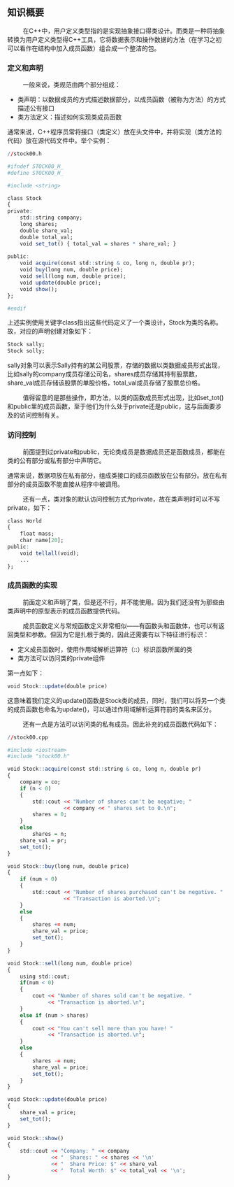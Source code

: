 ## 知识概要

&nbsp;&nbsp;&nbsp;&nbsp;&nbsp;&nbsp;&nbsp;&nbsp;
在C++中，用户定义类型指的是实现抽象接口得类设计。而类是一种将抽象转换为用户定义类型得C++工具，它将数据表示和操作数据的方法（在学习之初可以看作在结构中加入成员函数）组合成一个整洁的包。

### 定义和声明

&nbsp;&nbsp;&nbsp;&nbsp;&nbsp;&nbsp;&nbsp;&nbsp;
一般来说，类规范由两个部分组成：

* 类声明：以数据成员的方式描述数据部分，以成员函数（被称为方法）的方式描述公有接口
* 类方法定义：描述如何实现类成员函数

通常来说，C++程序员常将接口（类定义）放在头文件中，并将实现（类方法的代码）放在源代码文件中。举个实例：

```r
//stock00.h

#ifndef STOCK00_H_
#define STOCK00_H_

#include <string>

class Stock
{
private:
	std::string company;
	long shares;
	double share_val;
	double total_val;
	void set_tot() { total_val = shares * share_val; }
	
public:
	void acquire(const std::string & co, long n, double pr);
	void buy(long num, double price);
	void sell(long num, double price);
	void update(double price);
	void show();
};

#endif
```

上述实例使用关键字class指出这些代码定义了一个类设计，Stock为类的名称。故，对应的声明创建对象如下：

```r
Stock sally;
Stock solly;
```

sally对象可以表示Sally持有的某公司股票，存储的数据以类数据成员形式出现，比如sally的company成员存储公司名，shares成员存储其持有股票数，share_val成员存储该股票的单股价格，total_val成员存储了股票总价格。

&nbsp;&nbsp;&nbsp;&nbsp;&nbsp;&nbsp;&nbsp;&nbsp;
值得留意的是那些操作，即方法，以类的函数成员形式出现，比如set_tot()和public里的成员函数，至于他们为什么处于private还是public，这与后面要涉及的访问控制有关。

### 访问控制

&nbsp;&nbsp;&nbsp;&nbsp;&nbsp;&nbsp;&nbsp;&nbsp;
前面提到过private和public，无论类成员是数据成员还是函数成员，都能在类的公有部分或私有部分中声明它。

通常来说，数据项放在私有部分，组成类接口的成员函数放在公有部分。放在私有部分的成员函数不能直接从程序中被调用。

&nbsp;&nbsp;&nbsp;&nbsp;&nbsp;&nbsp;&nbsp;&nbsp;
还有一点，类对象的默认访问控制方式为private，故在类声明时可以不写private，如下：

```r
class World
{
	float mass;
	char name[20];
public:
	void tellall(void);
	...
};
```

### 成员函数的实现

&nbsp;&nbsp;&nbsp;&nbsp;&nbsp;&nbsp;&nbsp;&nbsp;
前面定义和声明了类，但是还不行，并不能使用。因为我们还没有为那些由类声明中的原型表示的成员函数提供代码。

&nbsp;&nbsp;&nbsp;&nbsp;&nbsp;&nbsp;&nbsp;&nbsp;
成员函数定义与常规函数定义非常相似——有函数头和函数体，也可以有返回类型和参数。但因为它是扎根于类的，因此还需要有以下特征进行标识：

* 定义成员函数时，使用作用域解析运算符（::）标识函数所属的类
* 类方法可以访问类的private组件

第一点如下：

```r
void Stock::update(double price)
```

这意味着我们定义的update()函数是Stock类的成员，同时，我们可以将另一个类的成员函数也命名为update()，可以通过作用域解析运算符前的类名来区分。

&nbsp;&nbsp;&nbsp;&nbsp;&nbsp;&nbsp;&nbsp;&nbsp;
还有一点是方法可以访问类的私有成员。因此补充的成员函数代码如下：

```r
//stock00.cpp

#include <iostream>
#include "stock00.h"

void Stock::acquire(const std::string & co, long n, double pr)
{
	company = co;
	if (n < 0)
	{
		std::cout << "Number of shares can't be negative; "
				  << company << " shares set to 0.\n";
		shares = 0;
	}
	else 
		shares = n;
	share_val = pr;
	set_tot();
}

void Stock::buy(long num, double price)
{
	if (num < 0)
	{
		std::cout << "Number of shares purchased can't be negative. "
				  << "Transaction is aborted.\n";
	}
	else 
	{
		shares += num;
		share_val = price;
		set_tot();
	}
}

void Stock::sell(long num, double price)
{
	using std::cout;
	if(num < 0)
	{
		cout << "Number of shares sold can't be negative. "
			 << "Transaction is aborted.\n";
	}
	else if (num > shares)
	{
		cout << "You can't sell more than you have! "
			 << "Transaction is aborted.\n";
	}
	else
	{
		shares -= num;
		share_val = price;
		set_tot();
	}
}

void Stock::update(double price)
{
	share_val = price;
	set_tot();
}

void Stock::show()
{
	std::cout << "Company: " << company
			  << "	Shares: " << shares << '\n'
			  << "	Share Price: $" << share_val
			  << "	Total Worth: $" << total_val << '\n';
}
```


